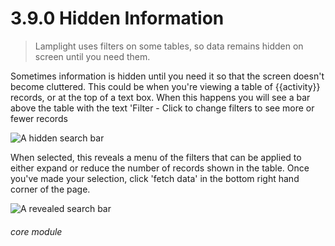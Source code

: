 # 3.9.0 Hidden Information

> Lamplight uses filters on some tables, so data remains hidden on screen until you need them.



Sometimes information is hidden until you need it so that the screen doesn't become cluttered. This could be when you're
viewing a table of {{activity}} records, or at the top of a text box. When this happens you will see a bar above the table with the text 'Filter - Click to change filters to see more or fewer records

![A hidden search bar](3.9.0a.png)

When selected, this reveals a menu of the filters that can be applied to either expand or reduce the number of records shown in the table.
Once you've made your selection, click 'fetch data' in the bottom right hand corner of the page.

![A revealed search bar](3.9.0b.png)

###### core module

